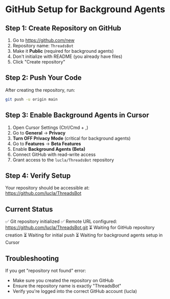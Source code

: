 # GitHub Setup for Background Agents

## Step 1: Create Repository on GitHub
1. Go to https://github.com/new
2. Repository name: `ThreadsBot`
3. Make it **Public** (required for background agents)
4. Don't initialize with README (you already have files)
5. Click "Create repository"

## Step 2: Push Your Code
After creating the repository, run:
```bash
git push -u origin main
```

## Step 3: Enable Background Agents in Cursor
1. Open Cursor Settings (Ctrl/Cmd + ,)
2. Go to **General** → **Privacy**
3. **Turn OFF Privacy Mode** (critical for background agents)
4. Go to **Features** → **Beta Features**
5. Enable **Background Agents (Beta)**
6. Connect GitHub with read-write access
7. Grant access to the `lucla/ThreadsBot` repository

## Step 4: Verify Setup
Your repository should be accessible at:
https://github.com/lucla/ThreadsBot

## Current Status
✅ Git repository initialized
✅ Remote URL configured: https://github.com/lucla/ThreadsBot.git
⏳ Waiting for GitHub repository creation
⏳ Waiting for initial push
⏳ Waiting for background agents setup in Cursor

## Troubleshooting
If you get "repository not found" error:
- Make sure you created the repository on GitHub
- Ensure the repository name is exactly "ThreadsBot"
- Verify you're logged into the correct GitHub account (lucla) 